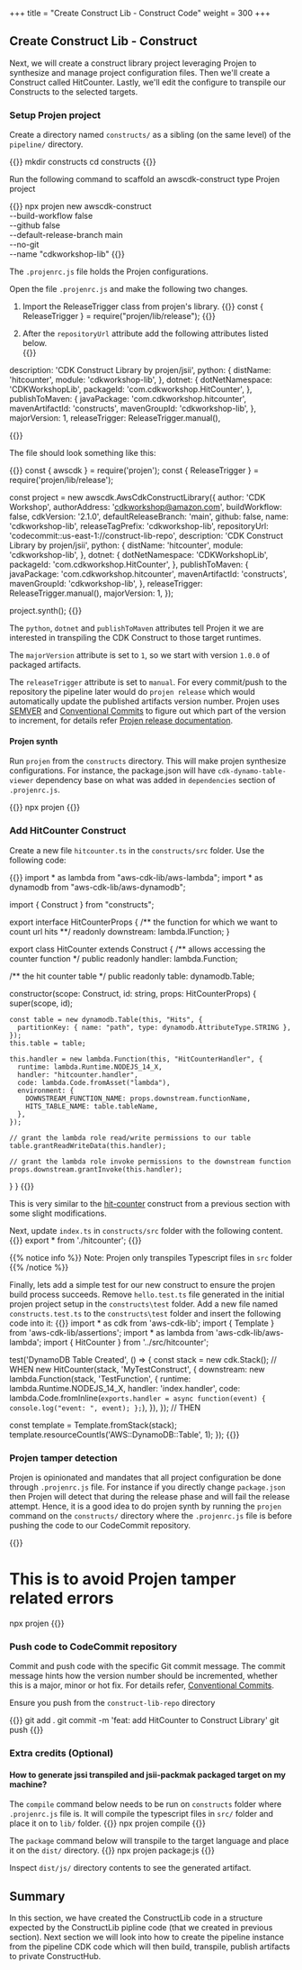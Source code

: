 +++
title = "Create Construct Lib - Construct Code"
weight = 300
+++

## Create Construct Lib - Construct

Next, we will create a construct library project leveraging Projen to synthesize and manage project configuration files.  Then we'll create a Construct called HitCounter. Lastly, we'll edit the configure to transpile our Constructs to the selected targets.

### Setup Projen project

Create a directory named `constructs/` as a sibling (on the same level) of the `pipeline/` directory.

{{<highlight bash>}}
mkdir constructs
cd constructs
{{</highlight>}}

Run the following command to scaffold an awscdk-construct type Projen project

{{<highlight js>}}
npx projen new awscdk-construct \
  --build-workflow false \
  --github false \
  --default-release-branch main \
  --no-git \
  --name "cdkworkshop-lib"
{{</highlight>}}

The `.projenrc.js` file holds the Projen configurations.  

Open the file `.projenrc.js` and make the following two changes.

1. Import the ReleaseTrigger class from projen's library.
{{<highlight js>}}
const { ReleaseTrigger } = require("projen/lib/release");
{{</highlight>}}

2. After the `repositoryUrl` attribute add the following attributes listed below.  
{{<highlight js>}}

  description: 'CDK Construct Library by projen/jsii',
  python: {
    distName: 'hitcounter',
    module: 'cdkworkshop-lib',
  },
  dotnet: {
    dotNetNamespace: 'CDKWorkshopLib',
    packageId: 'com.cdkworkshop.HitCounter',
  },
  publishToMaven: {
    javaPackage: 'com.cdkworkshop.hitcounter',
    mavenArtifactId: 'constructs',
    mavenGroupId: 'cdkworkshop-lib',
  },
  majorVersion: 1,
  releaseTrigger: ReleaseTrigger.manual(),

{{</highlight>}}

The file should look something like this:

{{<highlight js>}}
const { awscdk } = require('projen');
const { ReleaseTrigger } = require('projen/lib/release');

const project = new awscdk.AwsCdkConstructLibrary({
  author: 'CDK Workshop',
  authorAddress: 'cdkworkshop@amazon.com',
  buildWorkflow: false,
  cdkVersion: '2.1.0',
  defaultReleaseBranch: 'main',
  github: false,
  name: 'cdkworkshop-lib',
  releaseTagPrefix: 'cdkworkshop-lib',
  repositoryUrl: 'codecommit::us-east-1://construct-lib-repo',
  description: 'CDK Construct Library by projen/jsii',
  python: {
    distName: 'hitcounter',
    module: 'cdkworkshop-lib',
  },
  dotnet: {
    dotNetNamespace: 'CDKWorkshopLib',
    packageId: 'com.cdkworkshop.HitCounter',
  },
  publishToMaven: {
    javaPackage: 'com.cdkworkshop.hitcounter',
    mavenArtifactId: 'constructs',
    mavenGroupId: 'cdkworkshop-lib',
  },
  releaseTrigger: ReleaseTrigger.manual(),
  majorVersion: 1,
});

project.synth();
{{</highlight>}}

The `python`, `dotnet` and `publishToMaven` attributes tell Projen it we are interested in transpiling the CDK Construct to those target runtimes.

The `majorVersion` attribute is set to `1`, so we start with version `1.0.0` of packaged artifacts.

The `releaseTrigger` attribute is set to `manual`.  For every commit/push to the repository the pipeline later would do `projen release` which would automatically update the published artifacts version number.  Projen uses <a href="https://semver.org/" target="_blank">SEMVER</a> and <a href="https://www.conventionalcommits.org/en/v1.0.0/#specification" target="_blank">Conventional Commits</a> to figure out which part of the version to increment, for details refer <a href="https://projen.io/releases.html" target="_blank">Projen release documentation</a>.

#### Projen synth

Run `projen` from the `constructs` directory.  This will make projen synthesize configurations.  For instance, the package.json will have `cdk-dynamo-table-viewer` dependency base on what was added in `dependencies` section of `.projenrc.js`.

{{<highlight bash>}}
npx projen
{{</highlight>}}

### Add HitCounter Construct 

Create a new file `hitcounter.ts` in the `constructs/src` folder. Use the following code:

{{<highlight js>}}
import * as lambda from "aws-cdk-lib/aws-lambda";
import * as dynamodb from "aws-cdk-lib/aws-dynamodb";

import { Construct } from "constructs";

export interface HitCounterProps {
  /** the function for which we want to count url hits **/
  readonly downstream: lambda.IFunction;
}

export class HitCounter extends Construct {
  /** allows accessing the counter function */
  public readonly handler: lambda.Function;

  /** the hit counter table */
  public readonly table: dynamodb.Table;

  constructor(scope: Construct, id: string, props: HitCounterProps) {
    super(scope, id);

    const table = new dynamodb.Table(this, "Hits", {
      partitionKey: { name: "path", type: dynamodb.AttributeType.STRING },
    });
    this.table = table;

    this.handler = new lambda.Function(this, "HitCounterHandler", {
      runtime: lambda.Runtime.NODEJS_14_X,
      handler: "hitcounter.handler",
      code: lambda.Code.fromAsset("lambda"),
      environment: {
        DOWNSTREAM_FUNCTION_NAME: props.downstream.functionName,
        HITS_TABLE_NAME: table.tableName,
      },
    });

    // grant the lambda role read/write permissions to our table
    table.grantReadWriteData(this.handler);

    // grant the lambda role invoke permissions to the downstream function
    props.downstream.grantInvoke(this.handler);
  }
}
{{</highlight>}}

This is very similar to the [hit-counter](../../40-hit-counter/300-resources.html) construct from a previous section with some slight modifications.

Next, update `index.ts` in `constructs/src` folder with the following content.
{{<highlight js>}}
export * from './hitcounter';
{{</highlight>}}

{{% notice info %}} Note: Projen only transpiles Typescript files in `src` folder {{% /notice %}}

Finally, lets add a simple test for our new construct to ensure the projen build process succeeds. Remove `hello.test.ts` file generated in the initial projen project setup in the `constructs\test` folder. Add a new file named `constructs.test.ts` to the `constructs\test` folder and insert the following code into it:
{{<highlight js>}}
import * as cdk from 'aws-cdk-lib';
import { Template } from 'aws-cdk-lib/assertions';
import * as lambda from 'aws-cdk-lib/aws-lambda';
import { HitCounter } from '../src/hitcounter';

test('DynamoDB Table Created', () => {
  const stack = new cdk.Stack();
  // WHEN
  new HitCounter(stack, 'MyTestConstruct', {
    downstream: new lambda.Function(stack, 'TestFunction', {
      runtime: lambda.Runtime.NODEJS_14_X,
      handler: 'index.handler',
      code: lambda.Code.fromInline(`
        exports.handler = async function(event) {
          console.log("event: ", event);
        };
      `),
    }),
  });
  // THEN

  const template = Template.fromStack(stack);
  template.resourceCountIs('AWS::DynamoDB::Table', 1);
});
{{</highlight>}}

### Projen tamper detection
Projen is opinionated and mandates that all project configuration be done through `.projenrc.js` file.  For instance if you directly change `package.json` then Projen will detect that during the release phase and will fail the release attempt. Hence, it is a good idea to do projen synth by running the `projen` command on the `constructs/` directory where the `.projenrc.js` file is before pushing the code to our CodeCommit repository.

{{<highlight bash>}}
# This is to avoid Projen tamper related errors
npx projen
{{</highlight>}}

### Push code to CodeCommit repository

Commit and push code with the specific Git commit message.  The commit message hints how the version number should be incremented, whether this is a major, minor or hot fix.  For details refer, <a href="https://www.conventionalcommits.org/en/v1.0.0/#specification" target="_blank">Conventional Commits</a>.

Ensure you push from the `construct-lib-repo` directory

{{<highlight bash>}}
git add .
git commit -m 'feat: add HitCounter to Construct Library'
git push
{{</highlight>}}

### Extra credits (Optional)
#### How to generate jssi transpiled and jsii-packmak packaged target on my machine?

The `compile` command below needs to be run on `constructs` folder where `.projenrc.js` file is.  It will compile the typescript files in `src/` folder and place it on to `lib/` folder.
{{<highlight bash>}}
npx projen compile
{{</highlight>}}

The `package` command below will transpile to the target language and place it on the `dist/` directory.
{{<highlight bash>}}
npx projen package:js
{{</highlight>}}

Inspect `dist/js/` directory contents to see the generated artifact.


## Summary
In this section, we have created the ConstructLib code in a structure expected by the ConstructLib pipline code (that we created in previous section).  Next section we will look into how to create the pipeline instance from the pipeline CDK code which will then build, transpile, publish artifacts to private ConstructHub.

